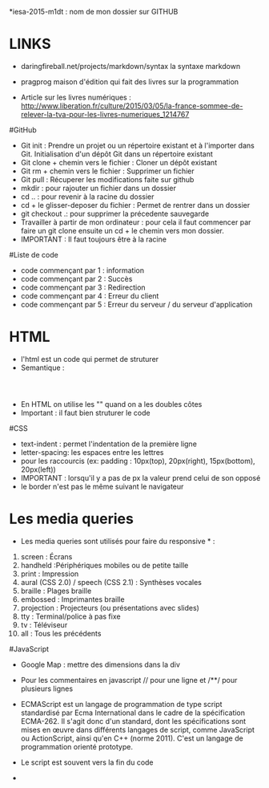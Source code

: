 *iesa-2015-m1dt : nom de mon dossier sur GITHUB

# LINKS

+ daringfireball.net/projects/markdown/syntax la syntaxe markdown

+ pragprog maison d'édition qui fait des livres sur la programmation

+ Article sur les livres numériques : http://www.liberation.fr/culture/2015/03/05/la-france-sommee-de-relever-la-tva-pour-les-livres-numeriques_1214767


#GitHub

* Git init : Prendre un projet ou un répertoire existant et à l'importer dans Git. Initialisation d'un dépôt Git dans un répertoire existant
* Git clone + chemin vers le fichier : Cloner un dépôt existant
* Git rm + chemin vers le fichier : Supprimer un fichier 
* Git pull : Récuperer les modifications faite sur github 
* mkdir : pour rajouter un fichier dans un dossier
* cd .. : pour revenir à la racine du dossier
* cd + le glisser-deposer du fichier : Permet de rentrer dans un dossier 
* git checkout .: pour supprimer la précedente sauvegarde
* Travailler à partir de mon ordinateur : pour cela il faut commencer par faire un git clone ensuite un cd + le chemin vers mon dossier.
* IMPORTANT : Il faut toujours être à la racine


#Liste de code 

* code commençant par 1 : information
* code commençant par 2 : Succès
* code commençant par 3 : Redirection
* code commençant par 4 : Erreur du client 
* code commençant par 5 : Erreur du serveur / du serveur d'application

# HTML

* l'html est un code qui permet de struturer  
* Semantique : <header></header><section></section><article></article><aside></aside><footer></footer>
* En HTML on utilise les \"\" quand on a les doubles côtes
* Important : il faut bien struturer le code

#CSS

* text-indent : permet l'indentation de la première ligne
* letter-spacing: les espaces entre les lettres
* pour les raccourcis (ex: padding : 10px(top), 20px(right), 15px(bottom), 20px(left))
* IMPORTANT : lorsqu'il y a pas de px la valeur prend celui de son opposé
* le border n'est pas le même suivant le navigateur

# Les media queries

* Les media queries sont utilisés pour faire du responsive
*<link rel="stylesheet" media="screen and (min-width: 200px) and (max-width: 640px)" href="screen.css" type="text/css" /> : 
<ol>
<li>screen : Écrans </li>
<li>handheld :Périphériques mobiles ou de petite taille </li>
<li>print : Impression</li>
<li>aural (CSS 2.0) / speech (CSS 2.1) : Synthèses vocales</li>
<li>braille : Plages braille</li>
<li>embossed : Imprimantes braille</li>
<li>projection : Projecteurs (ou présentations avec slides)</li>
<li>tty : Terminal/police à pas fixe</li>
<li>tv : Téléviseur</li>
<li>all : Tous les précédents</li>
</ol>

#JavaScript

* Google Map : mettre des dimensions dans la div
* Pour les commentaires en javascript // pour une ligne et /**/ pour plusieurs lignes
* ECMAScript est un langage de programmation de type script standardisé par Ecma International dans le cadre de la spécification ECMA-262. Il s'agit donc d'un standard, dont les spécifications sont mises en œuvre dans différents langages de script, comme JavaScript ou ActionScript, ainsi qu'en C++ (norme 2011). C'est un langage de programmation orienté prototype.
* Le script est souvent vers la fin du code
* <script src="#" /> feuille distante
* Une variable ne peut pas commencer par un chiffre. Camel Case pour deux noms comme nom de variable
* On n'est pas obligé de mettre un var pour definir une nouvelle valeur
* CASE SENSITIVE 
* Une varible peut avoir plusieurs types (numérique,float,booléen,string)
* On peut mettre plusieurs variable dans une console.log avec console.log(a+" "+b) ou console.log(a,b);
* il y a plusieurs consoles .error,debug,warn,info

* Conparaison : avec les if, else if et else
* struture du if : if (condition){}
* Les boucles : les for, while


* Les opérateurs logiques :

	+	opérateur d'addition	Ajoute deux valeurs	
	-	opérateur de soustraction	Soustrait deux valeurs	
	*	opérateur de multiplication	Multiplie deux valeurs	
	/	plus: opérateur de division	Divise deux valeurs	
	=	opérateur d'affectation	Affecte une valeur à une variable	x=3	Met la valeur 3 dans la variable 
	%	opérateur modulo	Retourne le reste de la division entière de l'opérande de gauche par celle de droite

* Les opérateurs de comparaison :

== opérateur d'égalité	Compare deux valeurs et vérifie leur égalité	
===	opérateur d'identité	Vérifie l'identité de valeur et de type de deux valeurs	a===b	
!=	opérateur de différence	Vérifie qu'une variable est différente d'une valeur 	
!==	opérateur de non identité	Vérifie la non identité de valeur et de type de deux valeurs, c'est-à-dire si les deux valeurs n'ont pas la même valeur ou bien sont de types différents
<	opérateur d'infériorité stricte	Vérifie qu'une variable est strictement inférieure à une valeur 	
<=	opérateur d'infériorité	Vérifie qu'une variable est inférieure ou égale à une valeur 
>	opérateur de supériorité stricte	Vérifie qu'une variable est strictement supérieure à une valeur 	
>=	opérateur de supériorité	Vérifie qu'une variable est supérieure ou égale à une valeur 	


* Le point virgule n'est pas obligé pour les if 
* Entre les accolades il y a un bloc de code
* On peut enchainer les if  mais ce n'est pas bien
* Syntaxe if(){} else if(){} et else 

##boucle
 *syntaxe de la boucle while 
 while(condition){
 il faut pas oublier de mettre un ++
}

* syntaxe de la boucle do while
do{}while(condition){}

* syntaxe de la boucle for 
for (var i=1; i<10; i++){console.log(i)}
deux instructions avec break et continue (mais cela n'est pas recommandable)
* L'interpreteur affiche tj la date de la même façon (voir exo dates.html javascript)

##functions
* Les parametres pouvent avoir le même nom vu qu'ils sont dans des functions différentes
* Ne pas oublier de mettre des parametres entre virgule

// dans la function assert, on appelle une autre fonction assert.equal qui a des parametres. le premier parametre doit être le resultat attendu, ensuite c'est la function que l'on veux tester avec le resultat de ses paramaetres (voir exercice sur les tests unitaires / index.02 calculator)


#PHP
*echo permet d'afficher 
phpinfo = pour voir les infos
*Les variables sont créée à partir l'un "$"
* global permet à la fonction de voir les variables en dehors de la fonction
* Les variables dynamique = $$ 
* les constantes ne peut etre modifié. normalement elles sont en maj. Pour definir une constante il faut mettre define.
*le mot-clé const = 
*Les types de données
9 types en php
type scalaire = booleen, interger,float,string
type composes = array, object
type speciaux = resource et NULL
var_dump(le type de variable + valeur)
gettype = type de variable
=> permet de faire des égales
pour creer un tableau, il faut utiliser array ()
exemple avec $[] pour rajouter un element dans un tableau.
on peut faire des tableaux dans des tableaux 
la signature de methode pour la première ligne de la signature
une fonction doit avoir qu'une seule responsabilité
* on ne peut pas mettre deux fois la même plus pour une valeur
*pour les tableaux, il faut mettre des [] pour les afficher.
*IMPORTANT : METTRE DES VERBES DANS LES METHODES 

Explication de la fonction.
* la methode de cette fonction est buildRows, important mettre des VERBES
* Le parametres de la fonction est $titre 
* Ce parametre prend les informations de $tunisiens que nous avons defini en haut et elle fait apparaitre la fonction Important elle dois etre en dehors de la fonction. (appel de la fonction)
* POur finir on fait un echo pour afficher le title du parametre $titre qui a les informations de $tunisiens 
function buildRows($titre){
			/*echo "<ul>";;
			echo "<li>".$titre["title"]."<li>";;
			echo "</ul>";;*/
			foreach ($titre as $key => $value) {
			echo "<li>".$value."<li>";;
			}
		}
       buildRows($tunisiens);;

* Pour le foreach = la syntaxe 
foreach ($variable as $key => $value) {
	
}
	la variable c'est le "nom" du tableau
	la key, c'est le premier "mot" du tableau avant le =>
	et la valeur c'est ceux qui a apres.

*$xml = simplexml_load_string($string); c'est la syntaxe pour ranger des xml
*Parse error: syntax error, unexpected end of file in C:\Program Files (x86)\EasyPHP-DevServer-14.1VC11\data\localweb\m1dt\iesa-2015-m1dt\06_php\03_form\bad_form.php on line 26
C'est une erreur de php donc reprendre tt les règles de php pour comprendre

pour faire une redirection sur php <?php

	header('Location: index.php?nom='.$_POST["nom"].'&prenom='.$_POST["prenom"]);

?>

Ne pas oublier le . pour le plus

Ne pas retourner le set pour les dates

integrateur continue : mettre la definition
test unitaire
test driven development
Selenium et jenkins